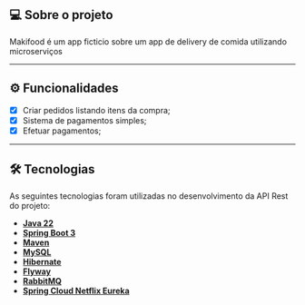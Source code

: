 ## 💻 Sobre o projeto

Makifood é um app ficticio sobre um app de delivery de comida utilizando microserviços

---

## ⚙️ Funcionalidades

- [x] Criar pedidos listando itens da compra;
- [x] Sistema de pagamentos simples; 
- [x] Efetuar pagamentos;
      
---

## 🛠 Tecnologias

As seguintes tecnologias foram utilizadas no desenvolvimento da API Rest do projeto:

- **[Java 22](https://www.oracle.com/java)**
- **[Spring Boot 3](https://spring.io/projects/spring-boot)**
- **[Maven](https://maven.apache.org)**
- **[MySQL](https://www.mysql.com)**
- **[Hibernate](https://hibernate.org)**
- **[Flyway](https://flywaydb.org)**
- **[RabbitMQ](https://www.rabbitmq.com)**
- **[Spring Cloud Netflix Eureka]()**
